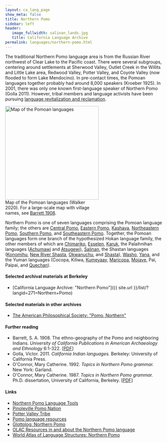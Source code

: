 ```yaml
---
layout: ca_lang_page
show_meta: false
title: Northern Pomo
sidebar: left
header:
   image_fullwidth: salinan_lands.jpg
   title: California Language Archive
permalink: languages/northern-pomo.html
---
```


The traditional Northern Pomo language area is from the Russian River northwest of Clear Lake to the Pacific coast. There were several subgroups, centering around settlements at Sherwood Valley, Outlet Creek in the Willits and Little Lake area, Redwood Valley, Potter Valley, and Coyote Valley (now flooded to form Lake Mendocino). In pre-contact times, the Pomoan languages together probably had around 8,000 speakers (Kroeber 1925). In 2001, there was only one known first-language speaker of Northern Pomo (Golla 2011). However, tribal members and language activists have been pursuing [language revitalization and reclamation](https://www.nijc.org/pdfs/CENY/CENY%20Pomo%20Language%20Curriculum%20Development%202013.pdf).

<div class="image fit right" style="width: 300px;">
<img alt="Map of the Pomoan languages" src="{{ site.urlimg }}pomoan-languages-map-small.jpg" width="300px"/>
<div class="caption">
Map of the Pomoan languages (Walker 2020). For a large-scale map with village names, see <a href="https://berkeley.app.box.com/v/pomoan-languages-map">Barrett 1908</a>.
</div>
</div>

Northern Pomo is one of seven languages comprising the Pomoan language family; the others are [Central Pomo](central-pomo.html), [Eastern Pomo](eastern-pomo.html), [Kashaya](kashaya.html), [Northeastern Pomo](northeastern-pomo.html), [Southern Pomo](southern-pomo.html), and [Southeastern Pomo](southeastern-pomo.html). Together, the Pomoan languages form one branch of the hypothesized Hokan language family, the other members of which are [Chimariko](chimariko.html), [Esselen](esselen.html), [Karuk](karuk.html), the Palaihnihan languages ([Achumawi](achumawi.html) and [Atsugewi](atsugewi.html)), [Salinan](salinan.html), the Shastan languages ([Konomihu](konomihu.html), [New River Shasta](new-river-shasta.html), [Okwanuchu](okwanuchu.html), and [Shasta](shasta.html)), [Washo](washo.html), [Yana](yana.html), and the Yuman languages (Cocopa, Kiliwa, [Kumeyaay](kumeyaay.html), [Maricopa](maricopa.html), [Mojave](mojave.html), Pai, Paipai, and [Quechan](quechan.html)).

#### Selected archival materials at Berkeley

* [California Language Archive: "Northern Pomo"]({{ site.url }}/list/?langid=271=Northern+Pomo)

#### Selected materials in other archives

* [The American Philosophical Society: "Pomo, Northern"](https://indigenousguide.amphilsoc.org/search?f%5B0%5D=guide_language_content_title%3APomo%2C%20Northern)

#### Further reading

* Barrett, S. A. 1908. The ethno-geography of the Pomo and neighboring Indians. *University of California Publications in American Archaeology and Ethnology* 6:1-322.
[[PDF](http://digitalassets.lib.berkeley.edu/anthpubs/ucb/text/ucp006-003-004.pdf)]
* Golla, Victor. 2011. *California Indian languages.* Berkeley: University of California Press.
* O'Connor, Mary Catherine. 1992. *Topics in Northern Pomo grammar.* New York: Garland.
* O'Connor, Mary Catherine. 1987. *Topics in Northern Pomo grammar.* Ph.D. dissertation, University of California, Berkeley.
[[PDF](https://escholarship.org/uc/item/09r209d2)]

#### Links

* [Northern Pomo Language Tools](http://northernpomolanguagetools.com)
* [Pinoleville Pomo Nation](https://pinoleville-nsn.gov/)
* [Potter Valley Tribe](http://pottervalleytribe.com/)
* [Pomo language resources](https://cimcc.org/education-center/pomo-language-resource/)
* [Glottolog: Northern Pomo](https://glottolog.org/resource/languoid/id/nort2966)
* [OLAC Resources in and about the Northern Pomo language](http://www.language-archives.org/language/pej)
* [World Atlas of Language Structures: Northern Pomo](http://wals.info/languoid/lect/wals_code_pmn)

